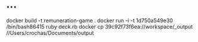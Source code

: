 # ...

docker build -t remuneration-game .
docker run -i -t 1d750a549e30 /bin/bash86415
ruby deck.rb
docker cp 39c92f73f6ea://workspace/_output //Users/crochas/Documents/output

